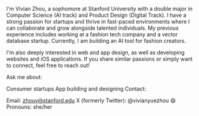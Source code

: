 I'm Vivian Zhou, a sophomore at Stanford University with a double major in Computer Science (AI track) and Product Design (Digital Track). I have a strong passion for startups and thrive in fast-paced environments where I can collaborate and grow alongside talented individuals. My previous experience includes working at a fashion tech company and a vector database startup. Currently, I am building an AI tool for fashion creators.

I'm also deeply interested in web and app design, as well as developing websites and iOS applications. If you share similar passions or simply want to connect, feel free to reach out!

Ask me about:

Consumer startups
App building and designing
Contact:

Email: zhouv@stanford.edu
X (formerly Twitter): @vivianyuezhou
😄 Pronouns: she/her
